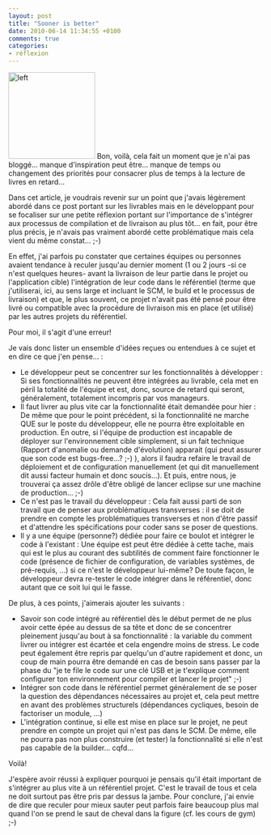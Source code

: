 ```yaml
---
layout: post
title: "Sooner is better"
date: 2010-06-14 11:34:55 +0100
comments: true
categories: 
- réflexion
---
```

<img height="171" src="http://farm3.static.flickr.com/2089/2172462686_56d3373111.jpg" width="171" alt="left"/>
Bon, voilà, cela fait un moment que je n'ai pas bloggé... manque d'inspiration peut être... manque de temps ou changement des priorités pour consacrer plus de temps à la lecture de livres en retard...

Dans cet article, je voudrais revenir sur un point que j'avais légèrement abordé dans ce post portant sur les livrables mais en le développant pour se focaliser sur une petite réflexion portant sur l'importance de s'intégrer aux processus de compilation et de livraison au plus tôt... en fait, pour être plus précis, je n'avais pas vraiment abordé cette problématique mais cela vient du même constat... ;-)

<!-- more -->

En effet, j'ai parfois pu constater que certaines équipes ou personnes avaient tendance à reculer jusqu'au dernier moment (1 ou 2 jours -si ce n'est quelques heures- avant la livraison de leur partie dans le projet ou l'application cible) l'intégration de leur code dans le référentiel (terme que j'utiliserai, ici, au sens large et incluant le SCM, le build et le processus de livraison) et que, le plus souvent, ce projet n'avait pas été pensé pour être livré ou compatible avec la procédure de livraison mis en place (et utilisé) par les autres projets du référentiel.

Pour moi, il s'agit d'une erreur!

Je vais donc lister un ensemble d'idées reçues ou entendues à ce sujet et en dire ce que j'en pense... : 

* Le développeur peut se concentrer sur les fonctionnalités à développer : Si ses fonctionnalités ne peuvent être intégrées au livrable, cela met en péril la totalité de l'équipe et est, donc, source de retard qui seront, généralement, totalement incompris par vos manageurs.
* Il faut livrer au plus vite car la fonctionnalité était demandée pour hier : De même que pour le point précédent, si la fonctionnalité ne marche QUE sur le poste du développeur, elle ne pourra être exploitable en production. En outre, si l'équipe de production est incapable de déployer sur l'environnement cible simplement, si un fait technique (Rapport d'anomalie ou demande d'évolution) apparait (qui peut assurer que son code est bugs-free...? ;-) ), alors il faudra refaire le travail de déploiement et de configuration manuellement (et qui dit manuellement dit aussi facteur humain et donc soucis...). Et puis, entre nous, je trouverai ça assez drôle d'être obligé de lancer eclipse sur une machine de production... ;-)
* Ce n'est pas le travail du développeur : Cela fait aussi parti de son travail que de penser aux problématiques transverses : il se doit de prendre en compte les problématiques transverses et non d'être passif et d'attendre les spécifications pour coder sans se poser de questions. 
* Il y a une équipe (personne?) dédiée pour faire ce boulot et intégrer le code à l'existant : Une équipe est peut être dédiée à cette tache, mais qui est le plus au courant des subtilités de comment faire fonctionner le code (présence de fichier de configuration, de variables systèmes, de pré-requis, ...) si ce n'est le développeur lui-même? De toute façon, le développeur devra re-tester le code intégrer dans le référentiel, donc autant que ce soit lui qui le fasse.

De plus, à ces points, j'aimerais ajouter les suivants :

* Savoir son code intégré au référentiel dès le début permet de ne plus avoir cette épée au dessus de sa tête et donc de se concentrer pleinement jusqu'au bout à sa fonctionnalité : la variable du comment livrer ou intégrer est écartée et cela engendre moins de stress. Le code peut également être repris par quelqu'un d'autre rapidement et donc, un coup de main pourra être demandé en cas de besoin sans passer par la phase du "je te file le code sur une clé USB et je t'explique comment configurer ton environnement pour compiler et lancer le projet" ;-)
* Intégrer son code dans le référentiel permet généralement de se poser la question des dépendances nécessaires au projet et, cela peut mettre en avant des problèmes structurels (dépendances cycliques, besoin de factoriser un module, ...)
* L'intégration continue, si elle est mise en place sur le projet, ne peut prendre en compte un projet qui n'est pas dans le SCM. De même, elle ne pourra pas non plus construire (et tester) la fonctionnalité si elle n'est pas capable de la builder... cqfd...

Voilà! 

J'espère avoir réussi à expliquer pourquoi je pensais qu'il était important de s'intégrer au plus vite à un référentiel projet. C'est le travail de tous et cela ne doit surtout pas être pris par dessus la jambe. 
Pour conclure, j'ai envie de dire que reculer pour mieux sauter peut parfois faire beaucoup plus mal quand l'on se prend le saut de cheval dans la figure (cf. les cours de gym) ;-)